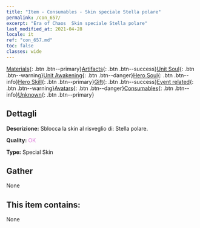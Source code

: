 ```yaml
---
title: "Item - Consumables - Skin speciale Stella polare"
permalink: /con_657/
excerpt: "Era of Chaos  Skin speciale Stella polare"
last_modified_at: 2021-04-28
locale: it
ref: "con_657.md"
toc: false
classes: wide
---
```

 [Materials](/ItemsIT/){: .btn .btn--primary}[Artifacts](/ItemsIT/Artifacts/){: .btn .btn--success}[Unit Soul](/ItemsIT/UnitSoul/){: .btn .btn--warning}[Unit Awakening](/ItemsIT/UnitAwakening/){: .btn .btn--danger}[Hero Soul](/ItemsIT/HeroSoul/){: .btn .btn--info}[Hero Skill](/ItemsIT/HeroSkill/){: .btn .btn--primary}[Gift](/ItemsIT/Gift/){: .btn .btn--success}[Event related](/ItemsIT/Events/){: .btn .btn--warning}[Avatars](/ItemsIT/Avatars/){: .btn .btn--danger}[Consumables](/ItemsIT/Consumables/){: .btn .btn--info}[Unknown](/ItemsIT/Unknown/){: .btn .btn--primary}

## Dettagli
 **Descrizione:** Sblocca la skin al risveglio di: Stella polare.

 **Quality:** <span style="color: #DA70D6">OK</span>

 **Type:** Special Skin

## Gather

  None

## This item contains:

  None

